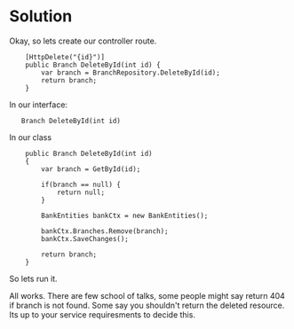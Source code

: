 # Solution

Okay, so lets create our controller route.

```
    [HttpDelete("{id}")]
    public Branch DeleteById(int id) {
        var branch = BranchRepository.DeleteById(id);
        return branch;
    }
```

In our interface:

```
   Branch DeleteById(int id) 
```

In our class

```
    public Branch DeleteById(int id)
    {
        var branch = GetById(id);

        if(branch == null) {
            return null;
        }

        BankEntities bankCtx = new BankEntities();

        bankCtx.Branches.Remove(branch);
        bankCtx.SaveChanges();

        return branch;
    }
```

So lets run it.

All works. There are few school of talks, some people might say return 404 if branch is not found. Some say you shouldn't return the deleted resource. Its up to your service requiresments to decide this.

